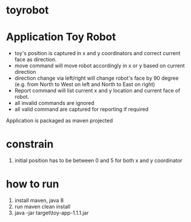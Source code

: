 # toyrobot
# Application Toy Robot

- toy's position is captured in x and y coordinators and correct current face as direction.
- move command will move robot accordingly in x or y based on current direction
- direction change via left/right will change robot's face by 90 degree
   (e.g. from North to West on left and North to East on right)
- Report command will list current x and y location and current face of robot.
- all invalid commands are ignored
- all valid command are captured for reporting if required

Application is packaged as maven projected
# constrain
1. initial position has to be between 0 and 5 for both x and y coordinator


# how to run
1. install maven, java 8
2. run maven clean install
3. java -jar target\toy-app-1.1.1.jar
